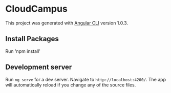 # CloudCampus

This project was generated with [Angular CLI](https://github.com/angular/angular-cli) version 1.0.3.

## Install Packages

Run 'npm install'

## Development server

Run `ng serve` for a dev server. Navigate to `http://localhost:4200/`. The app will automatically reload if you change any of the source files.

